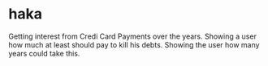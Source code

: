 # haka
Getting interest from Credi Card Payments over the years. Showing a user how much at least should pay to kill his debts. Showing the user how many years could take this.

